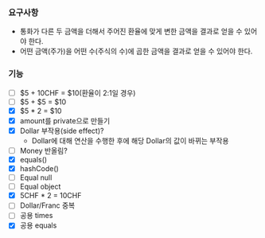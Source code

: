 ### 요구사항

- 통화가 다른 두 금액을 더해서 주어진 환율에 맞게 변한 금액을 결과로 얻을 수 있어야 한다.
- 어떤 금액(주가)을 어떤 수(주식의 수)에 곱한 금액을 결과로 얻을 수 있어야 한다.

### 기능

- [ ] $5 + 10CHF = $10(환율이 2:1일 경우)
- [ ] $5 + $5 = $10
- [x] $5 * 2 = $10
- [x] amount를 private으로 만들기
- [x] Dollar 부작용(side effect)?
    - Dollar에 대해 연산을 수행한 후에 해당 Dollar의 값이 바뀌는 부작용
- [ ] Money 반올림?
- [x] equals()
- [x] hashCode()
- [ ] Equal null
- [ ] Equal object
- [x] 5CHF * 2 = 10CHF
- [ ] Dollar/Franc 중복
- [ ] 공용 times
- [x] 공용 equals